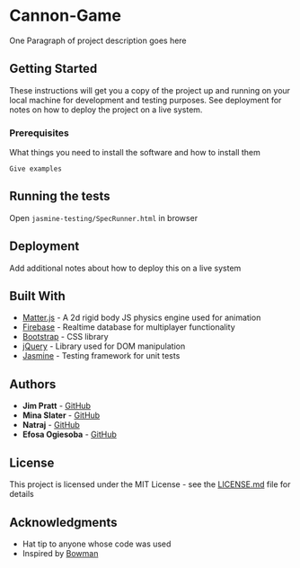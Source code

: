# Cannon-Game

One Paragraph of project description goes here

## Getting Started

These instructions will get you a copy of the project up and running on your local machine for development and testing purposes. See deployment for notes on how to deploy the project on a live system.

### Prerequisites

What things you need to install the software and how to install them

```
Give examples
```

## Running the tests

Open `jasmine-testing/SpecRunner.html` in browser

## Deployment

Add additional notes about how to deploy this on a live system

## Built With

* [Matter.js](http://brm.io/matter-js/) - A 2d rigid body JS physics engine used for animation
* [Firebase](https://rometools.github.io/rome/) - Realtime database for multiplayer functionality
* [Bootstrap](http://www.dropwizard.io/1.0.2/docs/) - CSS library
* [jQuery](https://maven.apache.org/) - Library used for DOM manipulation
* [Jasmine](https://rometools.github.io/rome/) - Testing framework for unit tests

## Authors

* **Jim Pratt** - [GitHub](https://github.com/ltBackup)
* **Mina Slater** - [GitHub](https://github.com/minaslater)
* **Natraj** - [GitHub](https://github.com/natraj-s)
* **Efosa Ogiesoba** - [GitHub](https://github.com/eogiesoba)


## License

This project is licensed under the MIT License - see the [LICENSE.md](LICENSE.md) file for details

## Acknowledgments

* Hat tip to anyone whose code was used
* Inspired by [Bowman](http://www.crazygames.com/game/bowman-2)
